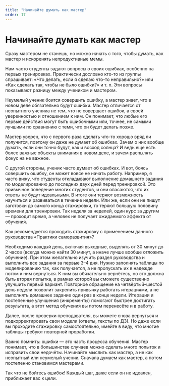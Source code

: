 ```yaml
---
title: "Начинайте думать как мастер"
order: 17
---
```


# Начинайте думать как мастер

Сразу мастером не станешь, но можно начать с того, чтобы думать, как мастер и искоренять непродуктивные мемы.

Нам часто студенты задают вопросы о своих ошибках, особенно на первых тренировках. Практически дословно кто-то из группы спрашивает: «Что делать, если я сделаю что-то неправильно?» или «Как сделать так, чтобы не было ошибки?» и т. п. Эти вопросы показывают разницу между учеником и мастером.

Неумелый ученик боится совершить ошибку, а мастер знает, что в новом деле обязательно будут ошибки. Мастер отличается от неопытного ученика не тем, что не совершает ошибок, а своей уверенностью и отношением к ним. Он понимает, что любые его первые действия могут быть ошибочными или, точнее, не самыми лучшими по сравнению с теми, что он будет делать позже.

Мастер уверен, что с первого раза сделать что-то хорошо вряд ли получится, поэтому он даже не думает об ошибках. Зачем о них вообще думать, если они точно будут, как и восход солнца? И ведь еще есть более важные объекты внимания в новом деле, и зачем распылять фокус на не важное.

С другой стороны, ученик часто думает об ошибках. И вот, боясь совершить ошибку, он может вовсе не начать работу. Например, я часто вижу, что студенты откладывают выполнение домашнего задания по моделированию до последних двух дней перед тренировкой. Это привычное поведение многих студентов, и они опасаются, что их ответы не будут идеальными. В итоге они теряют возможность научиться и развиваться в течение недели. Или же, если они не пишут заготовки до самого конца стажировки, то теряют большую половину времени для тренировки. Так неделя за неделей, один курс за другим — проходит время, а человек не получает ожидаемого эффекта от обучения.

Как рекомендуется проходить стажировку с применением данного руководства «Практики саморазвития»?

Необходимо каждый день, включая выходные, выделять от 30 минут до 2 часов (всегда можно найти 30 минут, а иначе лучше вообще отложить обучение). При этом желательно изучить раздел руководства и выполнить все задания за первые 3–4 дня. Нужно заполнять таблицы по моделированию так, как получается, а не пропускать их в надежде потом к ним вернуться. К ним вы обязательно вернётесь, но это должна быть вторая попытка, в рамках которой вы сможете существенно улучшить первый вариант. Повторное обращение на четвёртый–шестой день недели позволит закрепить привычку работать итерациями, а не выполнять домашнее задание один раз в конце недели. Итерации и постепенные улучшения (инкременты) помогают быстрее достигать результата, а этот метод обучения вы потом перенесёте и в работу.

Далее, после проверки преподавателя, вы можете снова вернуться и подкорректировать свои модели (ответы, тексты по ДЗ). Но даже если вы проходите стажировку самостоятельно, имейте в виду, что многие таблицы требуют повторной проработки.

Важно помнить: ошибки — это часть процесса обучения. Мастер понимает, что в большинстве случаев можно сделать много попыток и исправить свои недочёты. Начинайте мыслить как мастер, а не как неопытный или неумелый ученик. Сначала думаем как мастер, а потом постепенно становимся мастерами.

Так что не бойтесь ошибок! Каждый шаг, даже если он не идеален, приближает вас к цели.